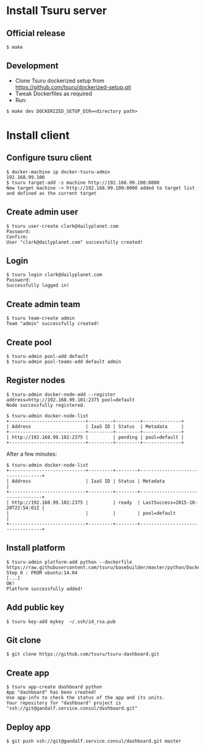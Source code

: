 # Install Tsuru server

## Official release
```
$ make
```

## Development
* Clone Tsuru dockerized setup from https://github.com/tsuru/dockerized-setup.git
* Tweak Dockerfiles as required
* Run:

```
$ make dev DOCKERIZED_SETUP_DIR=<directory path>
```

# Install client

## Configure tsuru client

```
$ docker-machine ip docker-tsuru-admin
192.168.99.100
$ tsuru target-add -s machine http://192.168.99.100:8000
New target machine -> http://192.168.99.100:8000 added to target list and defined as the current target
```


## Create admin user

```
$ tsuru user-create clark@dailyplanet.com
Password: 
Confirm: 
User "clark@dailyplanet.com" successfully created!
```

## Login

```
$ tsuru login clark@dailyplanet.com
Password: 
Successfully logged in!
```

## Create admin team

```
$ tsuru team-create admin
Team "admin" successfully created!
```

## Create pool

```
$ tsuru-admin pool-add default
$ tsuru-admin pool-teams-add default admin
```

## Register nodes

```
$ tsuru-admin docker-node-add --register address=http://192.168.99.101:2375 pool=default
Node successfully registered.

$ tsuru-admin docker-node-list
+----------------------------+---------+---------+--------------+
| Address                    | IaaS ID | Status  | Metadata     |
+----------------------------+---------+---------+--------------+
| http://192.168.99.102:2375 |         | pending | pool=default |
+----------------------------+---------+---------+--------------+
```
After a few minutes:

```
$ tsuru-admin docker-node-list
+----------------------------+---------+--------+----------------------------------+
| Address                    | IaaS ID | Status | Metadata                         |
+----------------------------+---------+--------+----------------------------------+
| http://192.168.99.102:2375 |         | ready  | LastSuccess=2015-10-20T22:54:01Z |
|                            |         |        | pool=default                     |
+----------------------------+---------+--------+----------------------------------+
```


## Install platform

```
$ tsuru-admin platform-add python --dockerfile https://raw.githubusercontent.com/tsuru/basebuilder/master/python/Dockerfile
Step 0 : FROM ubuntu:14.04
[...]
OK!
Platform successfully added!
```

## Add public key

```
$ tsuru key-add mykey  ~/.ssh/id_rsa.pub 
```

## Git clone
```
$ git clone https://github.com/tsuru/tsuru-dashboard.git
```

## Create app

```
$ tsuru app-create dashboard python
App "dashboard" has been created!
Use app-info to check the status of the app and its units.
Your repository for "dashboard" project is "ssh://git@gandalf.service.consul/dashboard.git"
```

## Deploy app

```
$ git push ssh://git@gandalf.service.consul/dashboard.git master
```
